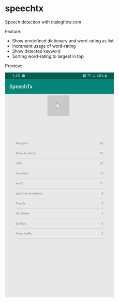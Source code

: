 # speechtx
Speech detection with dialogflow.com

Feature:
- Show predefined dictionary and word-rating as list
- Increment usage of word-rating
- Show detected keyword
- Sorting word-rating to largest in top



Preview:

![](doc/demo.gif)
